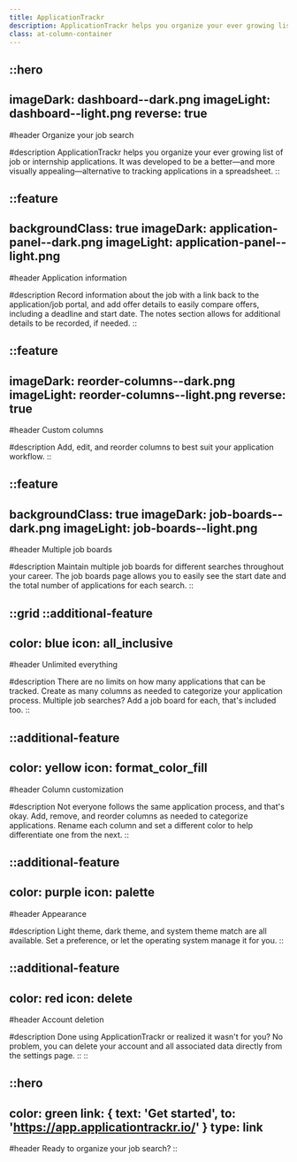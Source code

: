 ```yaml
---
title: ApplicationTrackr
description: ApplicationTrackr helps you organize your ever growing list of job or internship applications. It was developed to be a better—and more visually appealing—alternative to tracking applications in a spreadsheet.
class: at-column-container
---
```


::hero
---
imageDark: dashboard--dark.png
imageLight: dashboard--light.png
reverse: true
---
#header
Organize your job search

#description
ApplicationTrackr helps you organize your ever growing list of job or internship applications. It was developed to be a better—and more visually appealing—alternative to tracking applications in a spreadsheet.
::

::feature
---
backgroundClass: true
imageDark: application-panel--dark.png
imageLight: application-panel--light.png
---

#header
Application information

#description
Record information about the job with a link back to the application/job portal, and add offer details to easily compare offers, including a deadline and start date. The notes section allows for additional details to be recorded, if needed.
::

::feature
---
imageDark: reorder-columns--dark.png
imageLight: reorder-columns--light.png
reverse: true
---

#header
Custom columns

#description
Add, edit, and reorder columns to best suit your application workflow.
::

::feature
---
backgroundClass: true
imageDark: job-boards--dark.png
imageLight: job-boards--light.png
---

#header
Multiple job boards

#description
Maintain multiple job boards for different searches throughout your career. The job boards page allows you to easily see the start date and the total number of applications for each search.
::

::grid
  ::additional-feature
  ---
  color: blue
  icon: all_inclusive
  ---

  #header
  Unlimited everything

  #description
  There are no limits on how many applications that can be tracked. Create as many columns as needed to categorize your application process. Multiple job searches? Add a job board for each, that's included too.
  ::

  ::additional-feature
  ---
  color: yellow
  icon: format_color_fill
  ---

  #header
  Column customization

  #description
  Not everyone follows the same application process, and that's okay. Add, remove, and reorder columns as needed to categorize applications. Rename each column and set a different color to help differentiate one from the next.
  ::

  ::additional-feature
  ---
  color: purple
  icon: palette
  ---

  #header
  Appearance

  #description
  Light theme, dark theme, and system theme match are all available. Set a preference, or let the operating system manage it for you.
  ::

  ::additional-feature
  ---
  color: red
  icon: delete
  ---

  #header
  Account deletion

  #description
  Done using ApplicationTrackr or realized it wasn't for you? No problem, you can delete your account and all associated data directly from the settings page.
  ::
::

::hero
---
color: green
link: { text: 'Get started', to: 'https://app.applicationtrackr.io/' }
type: link
---
#header
Ready to organize your job search?
::
